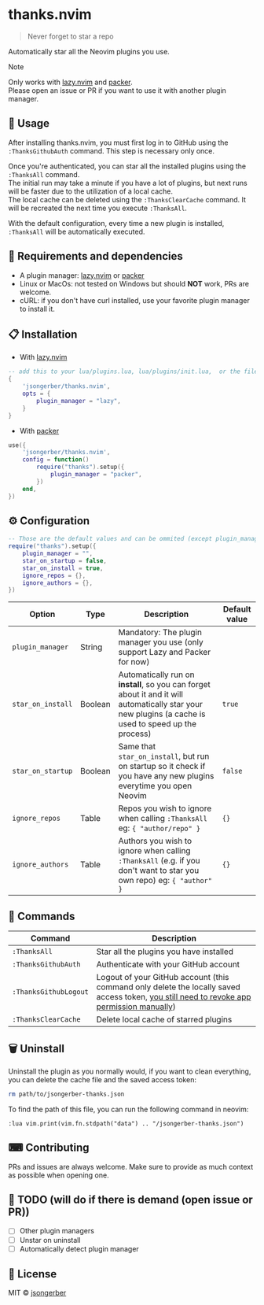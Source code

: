 # thanks.nvim

> Never forget to star a repo

Automatically star all the Neovim plugins you use.

> [!NOTE]  
> Only works with [lazy.nvim](https://github.com/folke/lazy.nvim) and [packer](https://github.com/wbthomason/packer.nvim).  
> Please open an issue or PR if you want to use it with another plugin manager.

## 🚀 Usage

After installing thanks.nvim, you must first log in to GitHub using the `:ThanksGithubAuth` command. This step is necessary only once.

Once you're authenticated, you can star all the installed plugins using the `:ThanksAll` command.  
The initial run may take a minute if you have a lot of plugins, but next runs will be faster due to the utilization of a local cache.  
The local cache can be deleted using the `:ThanksClearCache` command. It will be recreated the next time you execute `:ThanksAll`.

With the default configuration, every time a new plugin is installed, `:ThanksAll` will be automatically executed.

## 🔧 Requirements and dependencies

-   A plugin manager: [lazy.nvim](https://github.com/folke/lazy.nvim) or [packer](https://github.com/wbthomason/packer.nvim)
-   Linux or MacOs: not tested on Windows but should **NOT** work, PRs are welcome.
-   cURL: if you don't have curl installed, use your favorite plugin manager to install it.

## 📋 Installation

-   With [lazy.nvim](https://github.com/folke/lazy.nvim)

```lua
-- add this to your lua/plugins.lua, lua/plugins/init.lua,  or the file you keep your other plugins:
{
    'jsongerber/thanks.nvim',
    opts = {
        plugin_manager = "lazy",
    }
}
```

-   With [packer](https://github.com/wbthomason/packer.nvim)

```lua
use({
    'jsongerber/thanks.nvim',
    config = function()
        require("thanks").setup({
            plugin_manager = "packer",
        })
    end,
})
```

## ⚙ Configuration

```lua
-- Those are the default values and can be ommited (except plugin_manager)
require("thanks").setup({
    plugin_manager = "",
    star_on_startup = false,
    star_on_install = true,
    ignore_repos = {},
    ignore_authors = {},
})
```

| Option            | Type    | Description                                                                                                                                            | Default value |
| ----------------- | ------- | ------------------------------------------------------------------------------------------------------------------------------------------------------ | ------------- |
| `plugin_manager`  | String  | Mandatory: The plugin manager you use (only support Lazy and Packer for now)                                                                           |               |
| `star_on_install` | Boolean | Automatically run on **install**, so you can forget about it and it will automatically star your new plugins (a cache is used to speed up the process) | `true`        |
| `star_on_startup` | Boolean | Same that `star_on_install`, but run on startup so it check if you have any new plugins everytime you open Neovim                                      | `false`       |
| `ignore_repos`    | Table   | Repos you wish to ignore when calling `:ThanksAll` eg: `{ "author/repo" }`                                                                             | `{}`          |
| `ignore_authors`  | Table   | Authors you wish to ignore when calling `:ThanksAll` (e.g. if you don't want to star you own repo) eg: `{ "author" }`                                  | `{}`          |

## 🧰 Commands

| Command               | Description                                                                                                                                                                           |
| --------------------- | ------------------------------------------------------------------------------------------------------------------------------------------------------------------------------------- |
| `:ThanksAll`          | Star all the plugins you have installed                                                                                                                                               |
| `:ThanksGithubAuth`   | Authenticate with your GitHub account                                                                                                                                                 |
| `:ThanksGithubLogout` | Logout of your GitHub account (this command only delete the locally saved access token, [you still need to revoke app permission manually](https://github.com/settings/applications)) |
| `:ThanksClearCache`   | Delete local cache of starred plugins                                                                                                                                                 |

## 🗑️ Uninstall

Uninstall the plugin as you normally would, if you want to clean everything, you can delete the cache file and the saved access token:

```sh
rm path/to/jsongerber-thanks.json
```

To find the path of this file, you can run the following command in neovim:

```vim
:lua vim.print(vim.fn.stdpath("data") .. "/jsongerber-thanks.json")
```

## ⌨ Contributing

PRs and issues are always welcome. Make sure to provide as much context as possible when opening one.

## 📝 TODO (will do if there is demand (open issue or PR))

-   [ ] Other plugin managers
-   [ ] Unstar on uninstall
-   [ ] Automatically detect plugin manager

## 📜 License

MIT © [jsongerber](https://github.com/jsongerber/thanks/blob/master/LICENSE)
